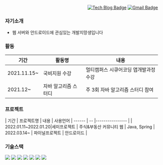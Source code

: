 <div align=right>
	
<!-- [![Hits](https://hits.seeyoufarm.com/api/count/incr/badge.svg?url=https%3A%2F%2Fgithub.com%2Freumachoi&count_bg=%2393E356&title_bg=%23555555&icon=iconify.svg&icon_color=%23E7E7E7&title=visit&edge_flat=false)](https://hits.seeyoufarm.com) -->

[![Tech Blog Badge](http://img.shields.io/badge/-Tech%20blog-black?style=flat-square&logo=github&link=https://zzsza.github.io/)](https://cune-studyblog.tistory.com) 
[![Gmail Badge](https://img.shields.io/badge/-Gmail-d14836?style=flat-square&logo=Gmail&logoColor=white&link=mailto:reumaco99@gmail.com)](mailto:reumaco99@gmail.com)
</div>
	
</div>



### 자기소개
- 웹 서버와 안드로이드에 관심있는 개발지망생입니다

### 활동
| 기간 | 활동명 | 내용 |
| ------ | -- |---------------- |
| 2021.11.15~|국비지원 수강 | 멀티캠퍼스 시큐어코딩 앱개발과정 수강 |
| 2021.12~ | 자바 알고리즘 스터디 | 주 3회 자바 알고리즘 스터디 참여   |

### 프로젝트
| 기간 | 프로젝트명 | 내용 | 사용언어
| ------ | -- |---------------- |
| 2022.01.11~2022.01.20|세미프로젝트 | 주식&부동산 커뮤니티 웹 | Java, Spring
| 2022.03.14~ | 파이널프로젝트 | 안드로이드   |

### 기술스택
<div>
<img src="https://img.shields.io/badge/Html-EF2D5E?style=for-the-badge&logo=Html&logoColor=white">  <img src="https://img.shields.io/badge/Css-FF9E0F?style=for-the-badge&logo=Css&logoColor=white">  <img src="https://img.shields.io/badge/JavaScript-F7DF1E?style=for-the-badge&logo=JavaScript&logoColor=white">  <img src="https://img.shields.io/badge/Spring-6DB33F?style=for-the-badge&logo=Spring&logoColor=white">  <img src="https://img.shields.io/badge/Spring Boot-6DB33F?style=for-the-badge&logo=Spring Boot&logoColor=white"> <img src="https://img.shields.io/badge/Java-3776AB?style=for-the-badge&logo=Java&logoColor=white">  <img src="https://img.shields.io/badge/Kotlin-7E4DD2?style=for-the-badge&logo=Kotlin&logoColor=white">
</div>




